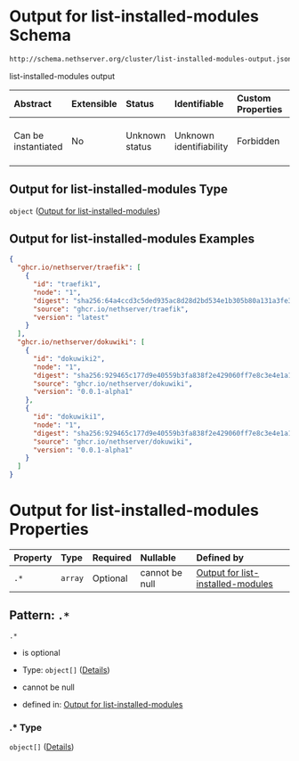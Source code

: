 # Output for list-installed-modules Schema

```txt
http://schema.nethserver.org/cluster/list-installed-modules-output.json
```

list-installed-modules output

| Abstract            | Extensible | Status         | Identifiable            | Custom Properties | Additional Properties | Access Restrictions | Defined In                                                                                              |
| :------------------ | :--------- | :------------- | :---------------------- | :---------------- | :-------------------- | :------------------ | :------------------------------------------------------------------------------------------------------ |
| Can be instantiated | No         | Unknown status | Unknown identifiability | Forbidden         | Allowed               | none                | [list-installed-modules-output.json](cluster/list-installed-modules-output.json "open original schema") |

## Output for list-installed-modules Type

`object` ([Output for list-installed-modules](list-installed-modules-output.md))

## Output for list-installed-modules Examples

```json
{
  "ghcr.io/nethserver/traefik": [
    {
      "id": "traefik1",
      "node": "1",
      "digest": "sha256:64a4ccd3c5ded935ac8d28d2bd534e1b305b80a131a3fe3fe5e123c03b4aa772",
      "source": "ghcr.io/nethserver/traefik",
      "version": "latest"
    }
  ],
  "ghcr.io/nethserver/dokuwiki": [
    {
      "id": "dokuwiki2",
      "node": "1",
      "digest": "sha256:929465c177d9e40559b3fa838f2e429060ff7e8c3e4e1a12076b3304ad562982",
      "source": "ghcr.io/nethserver/dokuwiki",
      "version": "0.0.1-alpha1"
    },
    {
      "id": "dokuwiki1",
      "node": "1",
      "digest": "sha256:929465c177d9e40559b3fa838f2e429060ff7e8c3e4e1a12076b3304ad562982",
      "source": "ghcr.io/nethserver/dokuwiki",
      "version": "0.0.1-alpha1"
    }
  ]
}
```

# Output for list-installed-modules Properties

| Property | Type    | Required | Nullable       | Defined by                                                                                                                                                                               |
| :------- | :------ | :------- | :------------- | :--------------------------------------------------------------------------------------------------------------------------------------------------------------------------------------- |
| `.*`     | `array` | Optional | cannot be null | [Output for list-installed-modules](list-installed-modules-output-patternproperties-.md "http://schema.nethserver.org/cluster/list-installed-modules-output.json#/patternProperties/.*") |

## Pattern: `.*`



`.*`

*   is optional

*   Type: `object[]` ([Details](list-installed-modules-output-patternproperties--items.md))

*   cannot be null

*   defined in: [Output for list-installed-modules](list-installed-modules-output-patternproperties-.md "http://schema.nethserver.org/cluster/list-installed-modules-output.json#/patternProperties/.\*")

### .\* Type

`object[]` ([Details](list-installed-modules-output-patternproperties--items.md))
